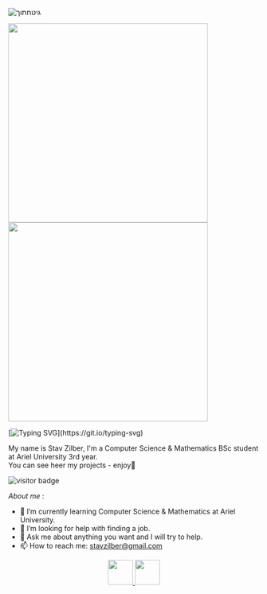 ![גיטחתוך](https://user-images.githubusercontent.com/93096648/147507755-520855da-57e1-458f-8dbb-a8068a56db3f.jpeg)

<a href="https://github.com/anuraghazra/github-readme-stats">
  <img width="400" img align="center" src="https://github-readme-stats.vercel.app/api?username=stavzilber21&show_icons=true&theme=radical" />
</a>
<a href="https://github.com/anuraghazra/convoychat">
  <img width="400" img align="center" src="https://github-readme-stats.vercel.app/api/top-langs/?username=stavzilber21&layout=compact&theme=radical" />
</a>



 [![Typing SVG](https://readme-typing-svg.herokuapp.com/?lines=Hi+there+👋+🙋‍♀️+welcome!!!)](https://git.io/typing-svg)

My name is Stav Zilber, I'm a Computer Science & Mathematics BSc student at Ariel University 3rd year.                         
You can see heer my projects - enjoy🙂   

 ![visitor badge](https://visitor-badge.glitch.me/badge?page_id=rotshira)


 
*About me* :
- 🌱 I’m currently learning Computer Science & Mathematics at Ariel University.
- 🤔 I’m looking for help with finding a job.
- 💬 Ask me about anything you want and I will try to help.
- 📫 How to reach me: stavzilber@gmail.com 


<p align="center">
<a href="https://www.linkedin.com/in/stav-zilber-553165163/">
  <img height="50" src="https://user-images.githubusercontent.com/46517096/166973395-19676cd8-f8ec-4abf-83ff-da8243505b82.png"/>
</a>
 
  <img height="50" src="https://www.facebook.com/images/fb_icon_325x325.png"/>
</a>
